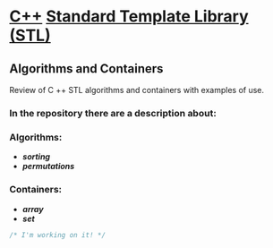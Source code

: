 # [C++](https://www.geeksforgeeks.org/c-plus-plus/) [Standard Template Library (STL)](https://www.geeksforgeeks.org/the-c-standard-template-library-stl/)  
## Algorithms and Containers 
Review of C ++ STL algorithms and containers with examples of use.  

### In the repository there are a description about: 
### Algorithms:
  - ___sorting___
  - ___permutations___
### Containers: 
  - ___array___
  - ___set___
```cpp
/* I'm working on it! */
```
